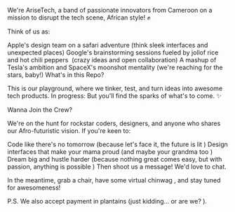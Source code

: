 We're AriseTech, a band of passionate innovators from Cameroon on a mission to disrupt the tech scene, African style! ✊

Think of us as:

Apple's design team on a safari adventure (think sleek interfaces and unexpected places)
Google's brainstorming sessions fueled by jollof rice and hot chili peppers ️ (crazy ideas and open collaboration)
A mashup of Tesla's ambition and SpaceX's moonshot mentality (we're reaching for the stars, baby!)
What's in this Repo?

This is our playground, where we tinker, test, and turn ideas into awesome tech products.  In progress:   But you'll find the sparks of what's to come.  ✨

Wanna Join the Crew?

We're on the hunt for rockstar coders, designers, and anyone who shares our Afro-futuristic vision.  If you're keen to:

Code like there's no tomorrow (because let's face it, the future is lit )
Design interfaces that make your mama proud (and maybe your grandma too )
Dream big and hustle harder (because nothing great comes easy, but with passion, anything is possible )
Then shoot us a message! We'd love to chat.

In the meantime, grab a chair, have some virtual chinwag ️, and stay tuned for awesomeness!

P.S. We also accept payment in plantains (just kidding... or are we? ).
